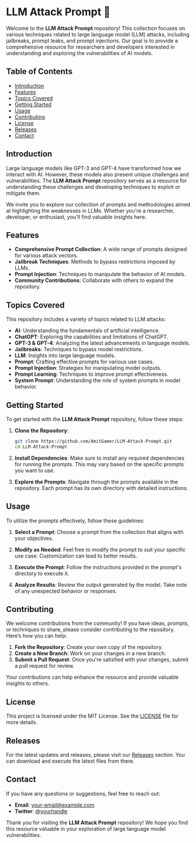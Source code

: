 # LLM Attack Prompt 🚀

Welcome to the **LLM Attack Prompt** repository! This collection focuses on various techniques related to large language model (LLM) attacks, including jailbreaks, prompt leaks, and prompt injections. Our goal is to provide a comprehensive resource for researchers and developers interested in understanding and exploring the vulnerabilities of AI models.

## Table of Contents

- [Introduction](#introduction)
- [Features](#features)
- [Topics Covered](#topics-covered)
- [Getting Started](#getting-started)
- [Usage](#usage)
- [Contributing](#contributing)
- [License](#license)
- [Releases](#releases)
- [Contact](#contact)

## Introduction

Large language models like GPT-3 and GPT-4 have transformed how we interact with AI. However, these models also present unique challenges and vulnerabilities. The **LLM Attack Prompt** repository serves as a resource for understanding these challenges and developing techniques to exploit or mitigate them. 

We invite you to explore our collection of prompts and methodologies aimed at highlighting the weaknesses in LLMs. Whether you're a researcher, developer, or enthusiast, you'll find valuable insights here.

## Features

- **Comprehensive Prompt Collection**: A wide range of prompts designed for various attack vectors.
- **Jailbreak Techniques**: Methods to bypass restrictions imposed by LLMs.
- **Prompt Injection**: Techniques to manipulate the behavior of AI models.
- **Community Contributions**: Collaborate with others to expand the repository.

## Topics Covered

This repository includes a variety of topics related to LLM attacks:

- **AI**: Understanding the fundamentals of artificial intelligence.
- **ChatGPT**: Exploring the capabilities and limitations of ChatGPT.
- **GPT-3 & GPT-4**: Analyzing the latest advancements in language models.
- **Jailbreaks**: Techniques to bypass model restrictions.
- **LLM**: Insights into large language models.
- **Prompt**: Crafting effective prompts for various use cases.
- **Prompt Injection**: Strategies for manipulating model outputs.
- **Prompt Learning**: Techniques to improve prompt effectiveness.
- **System Prompt**: Understanding the role of system prompts in model behavior.

## Getting Started

To get started with the **LLM Attack Prompt** repository, follow these steps:

1. **Clone the Repository**: 
   ```bash
   git clone https://github.com/AmitGamer/LLM-Attack-Prompt.git
   cd LLM-Attack-Prompt
   ```

2. **Install Dependencies**: Make sure to install any required dependencies for running the prompts. This may vary based on the specific prompts you want to use.

3. **Explore the Prompts**: Navigate through the prompts available in the repository. Each prompt has its own directory with detailed instructions.

## Usage

To utilize the prompts effectively, follow these guidelines:

1. **Select a Prompt**: Choose a prompt from the collection that aligns with your objectives.

2. **Modify as Needed**: Feel free to modify the prompt to suit your specific use case. Customization can lead to better results.

3. **Execute the Prompt**: Follow the instructions provided in the prompt's directory to execute it. 

4. **Analyze Results**: Review the output generated by the model. Take note of any unexpected behavior or responses.

## Contributing

We welcome contributions from the community! If you have ideas, prompts, or techniques to share, please consider contributing to the repository. Here’s how you can help:

1. **Fork the Repository**: Create your own copy of the repository.
2. **Create a New Branch**: Work on your changes in a new branch.
3. **Submit a Pull Request**: Once you're satisfied with your changes, submit a pull request for review.

Your contributions can help enhance the resource and provide valuable insights to others.

## License

This project is licensed under the MIT License. See the [LICENSE](LICENSE) file for more details.

## Releases

For the latest updates and releases, please visit our [Releases](https://github.com/AmitGamer/LLM-Attack-Prompt/releases) section. You can download and execute the latest files from there.

## Contact

If you have any questions or suggestions, feel free to reach out:

- **Email**: your-email@example.com
- **Twitter**: [@yourhandle](https://twitter.com/yourhandle)

Thank you for visiting the **LLM Attack Prompt** repository! We hope you find this resource valuable in your exploration of large language model vulnerabilities.